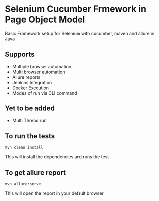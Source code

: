 # Selenium Cucumber Frmework in Page Object Model

Basic Framework setup for Selenium with cucumber, maven and allure in Java

## Supports
* Multiple browser automation
* Multi browser automation
* Allure reports
* Jenkins Integration
* Docker Execution
* Modes of run via CLI command

## Yet to be added
* Multi Thread run

## To run the tests
```
mvn clean install
```
This will install the dependencies and runs the test

## To get allure report
```
mvn allure:serve
```
This will open the report in your default browser
